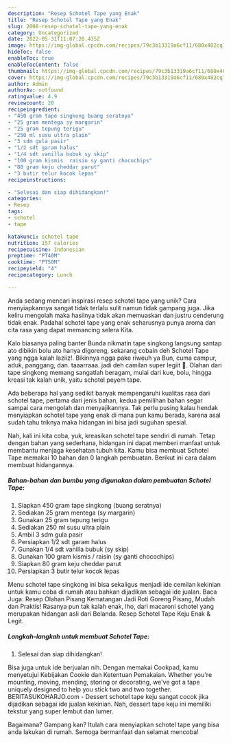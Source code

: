 ```yaml
---
description: "Resep Schotel Tape yang Enak"
title: "Resep Schotel Tape yang Enak"
slug: 2008-resep-schotel-tape-yang-enak
category: Uncategorized
date: 2022-05-31T11:07:20.435Z
image: https://img-global.cpcdn.com/recipes/79c3b13319a6cf11/680x482cq70/schotel-tape-foto-resep-utama.jpg
hideToc: false
enableToc: true
enableTocContent: false
thumbnail: https://img-global.cpcdn.com/recipes/79c3b13319a6cf11/680x482cq70/schotel-tape-foto-resep-utama.jpg
cover: https://img-global.cpcdn.com/recipes/79c3b13319a6cf11/680x482cq70/schotel-tape-foto-resep-utama.jpg
author: Admin
authorAv: notfound
ratingvalue: 4.9
reviewcount: 20
recipeingredient:
- "450 gram tape singkong buang seratnya"
- "25 gram mentega sy margarin"
- "25 gram tepung terigu"
- "250 ml susu ultra plain"
- "3 sdm gula pasir"
- "1/2 sdt garam halus"
- "1/4 sdt vanilla bubuk sy skip"
- "100 gram kismis  raisin sy ganti chocochips"
- "80 gram keju cheddar parut"
- "3 butir telur kocok lepas"
recipeinstructions:

- "Selesai dan siap dihidangkan!"
categories:
- Resep
tags:
- schotel
- tape

katakunci: schotel tape 
nutrition: 157 calories
recipecuisine: Indonesian
preptime: "PT40M"
cooktime: "PT50M"
recipeyield: "4"
recipecategory: Lunch

---
```





Anda sedang mencari inspirasi resep schotel tape yang unik? Cara menyiapkannya sangat tidak terlalu sulit namun tidak gampang juga. Jika keliru mengolah maka hasilnya tidak akan memuaskan dan justru cenderung tidak enak. Padahal schotel tape yang enak seharusnya punya aroma dan cita rasa yang dapat memancing selera Kita.





Kalo biasanya paling banter Bunda nikmatin tape singkong langsung santap ato dibikin bolu ato hanya digoreng, sekarang cobain deh Schotel Tape yang ngga kalah laziiz!. Bikinnya ngga pake riweuh ya Bun, cuma campur, aduk, panggang, dan. taaarraaa. jadi deh camilan super legiit 🤤. Olahan dari tape singkong memang sangatlah beragam, mulai dari kue, bolu, hingga kreasi tak kalah unik, yaitu schotel peyem tape.

Ada beberapa hal yang sedikit banyak mempengaruhi kualitas rasa dari schotel tape, pertama dari jenis bahan, kedua pemilihan bahan segar sampai cara mengolah dan menyajikannya. Tak perlu pusing kalau hendak menyiapkan schotel tape yang enak di mana pun kamu berada, karena asal sudah tahu triknya maka hidangan ini bisa jadi suguhan spesial.






Nah, kali ini kita coba, yuk, kreasikan schotel tape sendiri di rumah. Tetap dengan bahan yang sederhana, hidangan ini dapat memberi manfaat untuk membantu menjaga kesehatan tubuh kita. Kamu bisa membuat Schotel Tape memakai 10 bahan dan 0 langkah pembuatan. Berikut ini cara dalam membuat hidangannya.

<!--inarticleads1-->

##### Bahan-bahan dan bumbu yang digunakan dalam pembuatan Schotel Tape:

1. Siapkan 450 gram tape singkong (buang seratnya)
1. Sediakan 25 gram mentega (sy margarin)
1. Gunakan 25 gram tepung terigu
1. Sediakan 250 ml susu ultra plain
1. Ambil 3 sdm gula pasir
1. Persiapkan 1/2 sdt garam halus
1. Gunakan 1/4 sdt vanilla bubuk (sy skip)
1. Gunakan 100 gram kismis / raisin (sy ganti chocochips)
1. Siapkan 80 gram keju cheddar parut
1. Persiapkan 3 butir telur kocok lepas


Menu schotel tape singkong ini bisa sekaligus menjadi ide cemilan kekinian untuk kamu coba di rumah atau bahkan dijadikan sebagai ide jualan. Baca Juga: Resep Olahan Pisang Kematangan Jadi Roti Goreng Pisang, Mudah dan Praktis! Rasanya pun tak kalah enak, lho, dari macaroni schotel yang merupakan hidangan asli dari Belanda. Resep Schotel Tape Keju Enak &amp; Legit. 

<!--inarticleads2-->

##### Langkah-langkah untuk membuat Schotel Tape:


1. Selesai dan siap dihidangkan!

Bisa juga untuk ide berjualan nih. Dengan memakai Cookpad, kamu menyetujui Kebijakan Cookie dan Ketentuan Pemakaian. Whether you&#39;re mounting, moving, mending, storing or decorating, we&#39;ve got a tape uniquely designed to help you stick two and two together. BERITASUKOHARJO.com - Dessert schotel tape keju sangat cocok jika dijadikan sebagai ide jualan kekinian. Nah, dessert tape keju ini memiliki tekstur yang super lembut dan lumer. 

Bagaimana? Gampang kan? Itulah cara menyiapkan schotel tape yang bisa anda lakukan di rumah. Semoga bermanfaat dan selamat mencoba!
